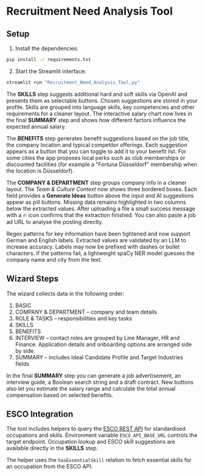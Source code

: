 # Recruitment Need Analysis Tool

## Setup

1. Install the dependencies:

```bash
pip install -r requirements.txt
```

2. Start the Streamlit interface:

```bash
streamlit run "Recruitment_Need_Analysis_Tool.py"
```

The **SKILLS** step suggests additional hard and soft skills via OpenAI and
presents them as selectable buttons. Chosen suggestions are stored in your
profile. Skills are grouped into language skills, key competencies and other
requirements for a cleaner layout. The interactive salary chart now lives in the
final **SUMMARY** step and shows how different factors influence the expected
annual salary.

The **BENEFITS** step generates benefit suggestions based on the job title, the
company location and typical competitor offerings. Each suggestion appears as a
button that you can toggle to add it to your benefit list. For some cities the
app proposes local perks such as club memberships or discounted facilities (for
example a "Fortuna Düsseldorf" membership when the location is Düsseldorf).

The **COMPANY & DEPARTMENT** step groups company info in a cleaner layout. The
*Team & Culture Context* now shows three bordered boxes. Each field provides a
**Generate Ideas** button above the input and AI suggestions appear as pill
buttons. Missing data remains highlighted in two columns below the extracted
values. After uploading a file a small success message with a 🔥 icon confirms
that the extraction finished. You can also paste a job ad URL to analyse the
posting directly.

Regex patterns for key information have been tightened and now support German
and English labels. Extracted values are validated by an LLM to increase
accuracy. Labels may now be prefixed with dashes or bullet characters.
If the patterns fail, a lightweight spaCy NER model guesses the company name
and city from the text.

## Wizard Steps

The wizard collects data in the following order:

1. BASIC
2. COMPANY & DEPARTMENT – company and team details
3. ROLE & TASKS – responsibilities and key tasks
4. SKILLS
5. BENEFITS
6. INTERVIEW – contact roles are grouped by Line Manager, HR and Finance. Application details and onboarding options are arranged side by side.
7. SUMMARY – includes Ideal Candidate Profile and Target Industries fields

In the final **SUMMARY** step you can generate a job advertisement, an interview
guide, a Boolean search string and a draft contract. New buttons also let you
estimate the salary range and calculate the total annual compensation based on
selected benefits.

## ESCO Integration

The tool includes helpers to query the [ESCO REST API](https://ec.europa.eu/esco/api) for
standardised occupations and skills. Environment variable `ESCO_API_BASE_URL` controls the
target endpoint. Occupation lookup and ESCO skill suggestions are available directly in the **SKILLS** step.

The helper uses the ``hasEssentialSkill`` relation to fetch essential skills for
an occupation from the ESCO API.
